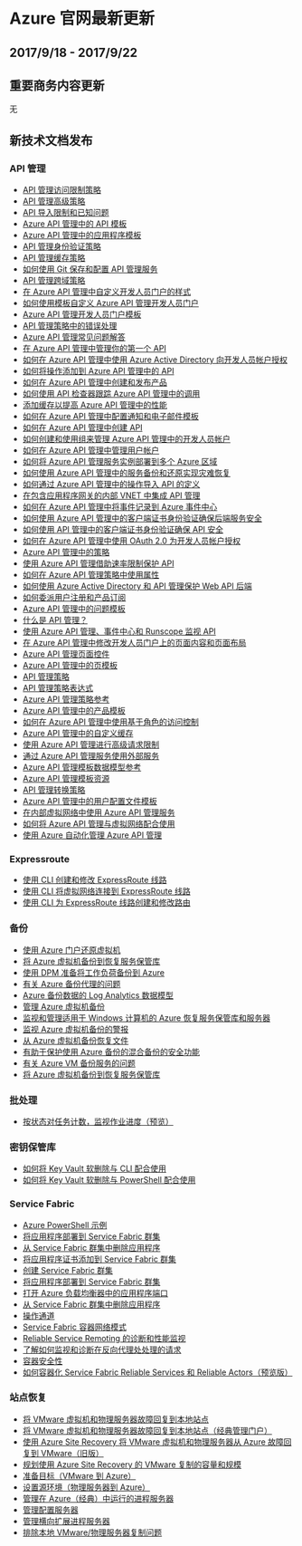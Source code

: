<properties
	pageTitle="Azure 官网本周更新 | Azure"
    description="Azure 官网本周更新"
    services=""
    documentationCenter=""
    authors=""
    manager=""
    editor=""
    tags=""/>

<tags ms.service="weekly-updates" ms.date="" wacn.date="" wacn.lang="cn"/>

# Azure 官网最新更新
## 2017/9/18 - 2017/9/22

## 重要商务内容更新
无

## 新技术文档发布
### API 管理
<ul>
<li><a id="weekly-updates-9-18_docs-api-management-access-restriction-policies" href="//docs.azure.cn/zh-cn/api-management/api-management-access-restriction-policies">API 管理访问限制策略</a></li>
<li><a id="weekly-updates-9-18_docs-api-management-advanced-policies" href="//docs.azure.cn/zh-cn/api-management/api-management-advanced-policies">API 管理高级策略</a></li>
<li><a id="weekly-updates-9-18_docs-api-management-api-import-restrictions" href="//docs.azure.cn/zh-cn/api-management/api-management-api-import-restrictions">API 导入限制和已知问题</a></li>
<li><a id="weekly-updates-9-18_docs-api-management-api-templates" href="//docs.azure.cn/zh-cn/api-management/api-management-api-templates">Azure API 管理中的 API 模板</a></li>
<li><a id="weekly-updates-9-18_docs-api-management-application-templates" href="//docs.azure.cn/zh-cn/api-management/api-management-application-templates">Azure API 管理中的应用程序模板</a></li>
<li><a id="weekly-updates-9-18_docs-api-management-authentication-policies" href="//docs.azure.cn/zh-cn/api-management/api-management-authentication-policies">API 管理身份验证策略</a></li>
<li><a id="weekly-updates-9-18_docs-api-management-caching-policies" href="//docs.azure.cn/zh-cn/api-management/api-management-caching-policies">API 管理缓存策略</a></li>
<li><a id="weekly-updates-9-18_docs-api-management-configuration-repository-git" href="//docs.azure.cn/zh-cn/api-management/api-management-configuration-repository-git">如何使用 Git 保存和配置 API 管理服务</a></li>
<li><a id="weekly-updates-9-18_docs-api-management-cross-domain-policies" href="//docs.azure.cn/zh-cn/api-management/api-management-cross-domain-policies">API 管理跨域策略</a></li>
<li><a id="weekly-updates-9-18_docs-api-management-customize-styles" href="//docs.azure.cn/zh-cn/api-management/api-management-customize-styles">在 Azure API 管理中自定义开发人员门户的样式</a></li>
<li><a id="weekly-updates-9-18_docs-api-management-developer-portal-templates" href="//docs.azure.cn/zh-cn/api-management/api-management-developer-portal-templates">如何使用模板自定义 Azure API 管理开发人员门户</a></li>
<li><a id="weekly-updates-9-18_docs-api-management-developer-portal-templates-reference" href="//docs.azure.cn/zh-cn/api-management/api-management-developer-portal-templates-reference">Azure API 管理开发人员门户模板</a></li>
<li><a id="weekly-updates-9-18_docs-api-management-error-handling-policies" href="//docs.azure.cn/zh-cn/api-management/api-management-error-handling-policies">API 管理策略中的错误处理</a></li>
<li><a id="weekly-updates-9-18_docs-api-management-faq" href="//docs.azure.cn/zh-cn/api-management/api-management-faq">Azure API 管理常见问题解答</a></li>
<li><a id="weekly-updates-9-18_docs-api-management-get-started" href="//docs.azure.cn/zh-cn/api-management/api-management-get-started">在 Azure API 管理中管理你的第一个 API</a></li>
<li><a id="weekly-updates-9-18_docs-api-management-howto-aad" href="//docs.azure.cn/zh-cn/api-management/api-management-howto-aad">如何在 Azure API 管理中使用 Azure Active Directory 向开发人员帐户授权</a></li>
<li><a id="weekly-updates-9-18_docs-api-management-howto-add-operations" href="//docs.azure.cn/zh-cn/api-management/api-management-howto-add-operations">如何将操作添加到 Azure API 管理中的 API</a></li>
<li><a id="weekly-updates-9-18_docs-api-management-howto-add-products" href="//docs.azure.cn/zh-cn/api-management/api-management-howto-add-products">如何在 Azure API 管理中创建和发布产品</a></li>
<li><a id="weekly-updates-9-18_docs-api-management-howto-api-inspector" href="//docs.azure.cn/zh-cn/api-management/api-management-howto-api-inspector">如何使用 API 检查器跟踪 Azure API 管理中的调用</a></li>
<li><a id="weekly-updates-9-18_docs-cli-deploy-application" href="//docs.azure.cn/zh-cn/api-management/api-management-howto-cache">添加缓存以提高 Azure API 管理中的性能</a></li>
<li><a id="weekly-updates-9-18_docs-cli-remove-application" href="//docs.azure.cn/zh-cn/api-management/api-management-howto-configure-notifications">如何在 Azure API 管理中配置通知和电子邮件模板</a></li>
<li><a id="weekly-updates-9-18_docs-service-fabric-powershell-add-application-certificate" href="//docs.azure.cn/zh-cn/api-management/api-management-howto-create-apis">如何在 Azure API 管理中创建 API</a></li>
<li><a id="weekly-updates-9-18_docs-service-fabric-powershell-create-secure-cluster-cert" href="//docs.azure.cn/zh-cn/api-management/api-management-howto-create-groups">如何创建和使用组来管理 Azure API 管理中的开发人员帐户</a></li>
<li><a id="weekly-updates-9-18_docs-service-fabric-powershell-deploy-application" href="//docs.azure.cn/zh-cn/api-management/api-management-howto-create-or-invite-developers">如何在 Azure API 管理中管理用户帐户</a></li>
<li><a id="weekly-updates-9-18_docs-service-fabric-powershell-open-port-in-load-balancer" href="//docs.azure.cn/zh-cn/api-management/api-management-howto-deploy-multi-region">如何将 Azure API 管理服务实例部署到多个 Azure 区域</a></li>
<li><a id="weekly-updates-9-18_docs-service-fabric-powershell-remove-application" href="//docs.azure.cn/zh-cn/api-management/api-management-howto-disaster-recovery-backup-restore">如何使用 Azure API 管理中的服务备份和还原实现灾难恢复</a></li>
<li><a id="weekly-updates-9-18_docs-api-management-howto-import-api" href="//docs.azure.cn/zh-cn/api-management/api-management-howto-import-api">如何通过 Azure API 管理中的操作导入 API 的定义</a></li>
<li><a id="weekly-updates-9-18_docs-api-management-howto-integrate-internal-vnet-appgateway" href="//docs.azure.cn/zh-cn/api-management/api-management-howto-integrate-internal-vnet-appgateway">在包含应用程序网关的内部 VNET 中集成 API 管理</a></li>
<li><a id="weekly-updates-9-18_docs-api-management-howto-log-event-hubs" href="//docs.azure.cn/zh-cn/api-management/api-management-howto-log-event-hubs">如何在 Azure API 管理中将事件记录到 Azure 事件中心</a></li>
<li><a id="weekly-updates-9-18_docs-api-management-howto-mutual-certificates" href="//docs.azure.cn/zh-cn/api-management/api-management-howto-mutual-certificates">如何使用 Azure API 管理中的客户端证书身份验证确保后端服务安全</a></li>
<li><a id="weekly-updates-9-18_docs-api-management-howto-mutual-certificates-for-clients" href="//docs.azure.cn/zh-cn/api-management/api-management-howto-mutual-certificates-for-clients">如何使用 API 管理中的客户端证书身份验证确保 API 安全</a></li>
<li><a id="weekly-updates-9-18_docs-api-management-howto-oauth2" href="//docs.azure.cn/zh-cn/api-management/api-management-howto-oauth2">如何在 Azure API 管理中使用 OAuth 2.0 为开发人员帐户授权</a></li>
<li><a id="weekly-updates-9-18_docs-api-management-howto-policies" href="//docs.azure.cn/zh-cn/api-management/api-management-howto-policies">Azure API 管理中的策略</a></li>
<li><a id="weekly-updates-9-18_docs-api-management-howto-product-with-rules" href="//docs.azure.cn/zh-cn/api-management/api-management-howto-product-with-rules">使用 Azure API 管理借助速率限制保护 API</a></li>
<li><a id="weekly-updates-9-18_docs-api-management-howto-properties" href="//docs.azure.cn/zh-cn/api-management/api-management-howto-properties">如何在 Azure API 管理策略中使用属性</a></li>
<li><a id="weekly-updates-9-18_docs-api-management-howto-protect-backend-with-aad" href="//docs.azure.cn/zh-cn/api-management/api-management-howto-protect-backend-with-aad">如何使用 Azure Active Directory 和 API 管理保护 Web API 后端</a></li>
<li><a id="weekly-updates-9-18_docs-api-management-howto-setup-delegation" href="//docs.azure.cn/zh-cn/api-management/api-management-howto-setup-delegation">如何委派用户注册和产品订阅</a></li>
<li><a id="weekly-updates-9-18_docs-api-management-issue-templates" href="//docs.azure.cn/zh-cn/api-management/api-management-issue-templates">Azure API 管理中的问题模板</a></li>
<li><a id="weekly-updates-9-18_docs-api-management-key-concepts" href="//docs.azure.cn/zh-cn/api-management/api-management-key-concepts">什么是 API 管理？</a></li>
<li><a id="weekly-updates-9-18_docs-api-management-log-to-eventhub-sample" href="//docs.azure.cn/zh-cn/api-management/api-management-log-to-eventhub-sample">使用 Azure API 管理、事件中心和 Runscope 监视 API</a></li>
<li><a id="weekly-updates-9-18_docs-api-management-modify-content-layout" href="//docs.azure.cn/zh-cn/api-management/api-management-modify-content-layout">在 Azure API 管理中修改开发人员门户上的页面内容和页面布局</a></li>
<li><a id="weekly-updates-9-18_docs-api-management-page-controls" href="//docs.azure.cn/zh-cn/api-management/api-management-page-controls">Azure API 管理页面控件</a></li>
<li><a id="weekly-updates-9-18_docs-api-management-page-templates" href="//docs.azure.cn/zh-cn/api-management/api-management-page-templates">Azure API 管理中的页模板</a></li>
<li><a id="weekly-updates-9-18_docs-api-management-policies" href="//docs.azure.cn/zh-cn/api-management/api-management-policies">API 管理策略</a></li>
<li><a id="weekly-updates-9-18_docs-api-management-policy-expressions" href="//docs.azure.cn/zh-cn/api-management/api-management-policy-expressions">API 管理策略表达式</a></li>
<li><a id="weekly-updates-9-18_docs-api-management-policy-reference" href="//docs.azure.cn/zh-cn/api-management/api-management-policy-reference">Azure API 管理策略参考</a></li>
<li><a id="weekly-updates-9-18_docs-api-management-product-templates" href="//docs.azure.cn/zh-cn/api-management/api-management-product-templates">Azure API 管理中的产品模板</a></li>
<li><a id="weekly-updates-9-18_docs-api-management-role-based-access-control" href="//docs.azure.cn/zh-cn/api-management/api-management-role-based-access-control">如何在 Azure API 管理中使用基于角色的访问控制</a></li>
<li><a id="weekly-updates-9-18_docs-api-management-sample-cache-by-key" href="//docs.azure.cn/zh-cn/api-management/api-management-sample-cache-by-key">Azure API 管理中的自定义缓存</a></li>
<li><a id="weekly-updates-9-18_docs-api-management-sample-flexible-throttling" href="//docs.azure.cn/zh-cn/api-management/api-management-sample-flexible-throttling">使用 Azure API 管理进行高级请求限制</a></li>
<li><a id="weekly-updates-9-18_docs-api-management-sample-send-request" href="//docs.azure.cn/zh-cn/api-management/api-management-sample-send-request">通过 Azure API 管理服务使用外部服务</a></li>
<li><a id="weekly-updates-9-18_docs-api-management-template-data-model-reference" href="//docs.azure.cn/zh-cn/api-management/api-management-template-data-model-reference">Azure API 管理模板数据模型参考</a></li>
<li><a id="weekly-updates-9-18_docs-api-management-template-resources" href="//docs.azure.cn/zh-cn/api-management/api-management-template-resources">Azure API 管理模板资源</a></li>
<li><a id="weekly-updates-9-18_docs-api-management-transformation-policies" href="//docs.azure.cn/zh-cn/api-management/api-management-transformation-policies">API 管理转换策略</a></li>
<li><a id="weekly-updates-9-18_docs-api-management-user-profile-templates" href="//docs.azure.cn/zh-cn/api-management/api-management-user-profile-templates">Azure API 管理中的用户配置文件模板</a></li>
<li><a id="weekly-updates-9-18_docs-api-management-using-with-internal-vnet" href="//docs.azure.cn/zh-cn/api-management/api-management-using-with-internal-vnet">在内部虚拟网络中使用 Azure API 管理服务</a></li>
<li><a id="weekly-updates-9-18_docs-api-management-using-with-vnet" href="//docs.azure.cn/zh-cn/api-management/api-management-using-with-vnet">如何将 Azure API 管理与虚拟网络配合使用</a></li>
<li><a id="weekly-updates-9-18_docs-automation-manage-api-management" href="//docs.azure.cn/zh-cn/api-management/automation-manage-api-management">使用 Azure 自动化管理 Azure API 管理</a></li>
</ul>

### Expressroute
<ul>
<li><a id="weekly-updates-9-18_docs-howto-circuit-cli" href="//docs.azure.cn/zh-cn/expressroute/howto-circuit-cli">使用 CLI 创建和修改 ExpressRoute 线路</a></li>
<li><a id="weekly-updates-9-18_docs-howto-linkvnet-cli" href="//docs.azure.cn/zh-cn/expressroute/howto-linkvnet-cli">使用 CLI 将虚拟网络连接到 ExpressRoute 线路</a></li>
<li><a id="weekly-updates-9-18_docs-howto-routing-cli" href="//docs.azure.cn/zh-cn/expressroute/howto-routing-cli">使用 CLI 为 ExpressRoute 线路创建和修改路由</a></li>
</ul>

### 备份
<ul>
<li><a id="weekly-updates-9-18_docs-backup-azure-arm-restore-vms" href="//docs.azure.cn/zh-cn/backup/backup-azure-arm-restore-vms">使用 Azure 门户还原虚拟机</a></li>
<li><a id="weekly-updates-9-18_docs-backup-azure-arm-vms" href="//docs.azure.cn/zh-cn/backup/backup-azure-arm-vms">将 Azure 虚拟机备份到恢复服务保管库</a></li>
<li><a id="weekly-updates-9-18_docs-backup-azure-dpm-introduction" href="//docs.azure.cn/zh-cn/backup/backup-azure-dpm-introduction">使用 DPM 准备将工作负荷备份到 Azure</a></li>
<li><a id="weekly-updates-9-18_docs-backup-azure-file-folder-backup-faq" href="//docs.azure.cn/zh-cn/backup/backup-azure-file-folder-backup-faq">有关 Azure 备份代理的问题</a></li>
<li><a id="weekly-updates-9-18_docs-backup-azure-log-analytics-data-model" href="//docs.azure.cn/zh-cn/backup/backup-azure-log-analytics-data-model">Azure 备份数据的 Log Analytics 数据模型</a></li>
<li><a id="weekly-updates-9-18_docs-backup-azure-manage-vms" href="//docs.azure.cn/zh-cn/backup/backup-azure-manage-vms">管理 Azure 虚拟机备份</a></li>
<li><a id="weekly-updates-9-18_docs-backup-azure-manage-windows-server" href="//docs.azure.cn/zh-cn/backup/backup-azure-manage-windows-server">监视和管理适用于 Windows 计算机的 Azure 恢复服务保管库和服务器</a></li>
<li><a id="weekly-updates-9-18_docs-backup-azure-monitor-vms" href="//docs.azure.cn/zh-cn/backup/backup-azure-monitor-vms">监视 Azure 虚拟机备份的警报</a></li>
<li><a id="weekly-updates-9-18_docs-backup-azure-restore-files-from-vm" href="//docs.azure.cn/zh-cn/backup/backup-azure-restore-files-from-vm">从 Azure 虚拟机备份恢复文件</a></li>
<li><a id="weekly-updates-9-18_docs-backup-azure-security-feature" href="//docs.azure.cn/zh-cn/backup/backup-azure-security-feature">有助于保护使用 Azure 备份的混合备份的安全功能</a></li>
<li><a id="weekly-updates-9-18_docs-backup-azure-vm-backup-faq" href="//docs.azure.cn/zh-cn/backup/backup-azure-vm-backup-faq">有关 Azure VM 备份服务的问题</a></li>
<li><a id="weekly-updates-9-18_docs-backup-azure-vms-first-look-arm" href="//docs.azure.cn/zh-cn/backup/backup-azure-vms-first-look-arm">将 Azure 虚拟机备份到恢复服务保管库</a></li>
</ul>

### 批处理
<ul>
<li><a id="weekly-updates-9-18_docs-batch-get-task-counts" href="//docs.azure.cn/zh-cn/batch/batch-get-task-counts">按状态对任务计数，监视作业进度（预览）</a></li>
</ul>

### 密钥保管库
<ul>
<li><a id="weekly-updates-9-18_docs-key-vault-soft-delete-cli" href="//docs.azure.cn/zh-cn/key-vault/key-vault-soft-delete-cli">如何将 Key Vault 软删除与 CLI 配合使用</a></li>
<li><a id="weekly-updates-9-18_docs-key-vault-soft-delete-powershell" href="//docs.azure.cn/zh-cn/key-vault/key-vault-soft-delete-powershell">如何将 Key Vault 软删除与 PowerShell 配合使用</a></li>
</ul>

### Service Fabric
<ul>
<li><a id="weekly-updates-9-18_docs-samples-cli" href="//docs.azure.cn/zh-cn/service-fabric/samples-cli">Azure PowerShell 示例</a></li>
<li><a id="weekly-updates-9-18_docs-cli-deploy-application" href="//docs.azure.cn/zh-cn/service-fabric/scripts/cli-deploy-application">将应用程序部署到 Service Fabric 群集</a></li>
<li><a id="weekly-updates-9-18_docs-cli-remove-application" href="//docs.azure.cn/zh-cn/service-fabric/scripts/cli-remove-application">从 Service Fabric 群集中删除应用程序</a></li>
<li><a id="weekly-updates-9-18_docs-service-fabric-powershell-add-application-certificate" href="//docs.azure.cn/zh-cn/service-fabric/scripts/service-fabric-powershell-add-application-certificate">将应用程序证书添加到 Service Fabric 群集</a></li>
<li><a id="weekly-updates-9-18_docs-service-fabric-powershell-create-secure-cluster-cert" href="//docs.azure.cn/zh-cn/service-fabric/scripts/service-fabric-powershell-create-secure-cluster-cert">创建 Service Fabric 群集</a></li>
<li><a id="weekly-updates-9-18_docs-service-fabric-powershell-deploy-application" href="//docs.azure.cn/zh-cn/service-fabric/scripts/service-fabric-powershell-deploy-application">将应用程序部署到 Service Fabric 群集</a></li>
<li><a id="weekly-updates-9-18_docs-service-fabric-powershell-open-port-in-load-balancer" href="//docs.azure.cn/zh-cn/service-fabric/scripts/service-fabric-powershell-open-port-in-load-balancer">打开 Azure 负载均衡器中的应用程序端口</a></li>
<li><a id="weekly-updates-9-18_docs-service-fabric-powershell-remove-application" href="//docs.azure.cn/zh-cn/service-fabric/scripts/service-fabric-powershell-remove-application">从 Service Fabric 群集中删除应用程序</a></li>
<li><a id="weekly-updates-9-18_docs-service-fabric-diagnostics-event-generation-operational" href="//docs.azure.cn/zh-cn/service-fabric/service-fabric-diagnostics-event-generation-operational">操作通道</a></li>
<li><a id="weekly-updates-9-18_docs-service-fabric-networking-modes" href="//docs.azure.cn/zh-cn/service-fabric/service-fabric-networking-modes">Service Fabric 容器网络模式</a></li>
<li><a id="weekly-updates-9-18_docs-service-fabric-reliable-serviceremoting-diagnostics" href="//docs.azure.cn/zh-cn/service-fabric/service-fabric-reliable-serviceremoting-diagnostics">Reliable Service Remoting 的诊断和性能监视</a></li>
<li><a id="weekly-updates-9-18_docs-service-fabric-reverse-proxy-diagnostics" href="//docs.azure.cn/zh-cn/service-fabric/service-fabric-reverse-proxy-diagnostics">了解如何监视和诊断在反向代理处处理的请求</a></li>
<li><a id="weekly-updates-9-18_docs-service-fabric-securing-containers" href="//docs.azure.cn/zh-cn/service-fabric/service-fabric-securing-containers">容器安全性</a></li>
<li><a id="weekly-updates-9-18_docs-service-fabric-services-inside-containers" href="//docs.azure.cn/zh-cn/service-fabric/service-fabric-services-inside-containers">如何容器化 Service Fabric Reliable Services 和 Reliable Actors（预览版）</a></li>
</ul>

### 站点恢复
<ul>
<li><a id="weekly-updates-9-18_docs-site-recovery-failback-azure-to-vmware" href="//docs.azure.cn/zh-cn/site-recovery/site-recovery-failback-azure-to-vmware">将 VMware 虚拟机和物理服务器故障回复到本地站点</a></li>
<li><a id="weekly-updates-9-18_docs-site-recovery-failback-azure-to-vmware-classic" href="//docs.azure.cn/zh-cn/site-recovery/site-recovery-failback-azure-to-vmware-classic">将 VMware 虚拟机和物理服务器故障回复到本地站点（经典管理门户）</a></li>
<li><a id="weekly-updates-9-18_docs-site-recovery-failback-azure-to-vmware-classic-legacy" href="//docs.azure.cn/zh-cn/site-recovery/site-recovery-failback-azure-to-vmware-classic-legacy">使用 Azure Site Recovery 将 VMware 虚拟机和物理服务器从 Azure 故障回复到 VMware（旧版）</a></li>
<li><a id="weekly-updates-9-18_docs-site-recovery-plan-capacity-vmware" href="//docs.azure.cn/zh-cn/site-recovery/site-recovery-plan-capacity-vmware">规划使用 Azure Site Recovery 的 VMware 复制的容量和规模</a></li>
<li><a id="weekly-updates-9-18_docs-site-recovery-prepare-target-physical-to-azure" href="//docs.azure.cn/zh-cn/site-recovery/site-recovery-prepare-target-physical-to-azure">准备目标（VMware 到 Azure）</a></li>
<li><a id="weekly-updates-9-18_docs-site-recovery-set-up-physical-to-azure" href="//docs.azure.cn/zh-cn/site-recovery/site-recovery-set-up-physical-to-azure">设置源环境（物理服务器到 Azure）</a></li>
<li><a id="weekly-updates-9-18_docs-site-recovery-vmware-setup-azure-ps-classic" href="//docs.azure.cn/zh-cn/site-recovery/site-recovery-vmware-setup-azure-ps-classic">管理在 Azure（经典）中运行的进程服务器</a></li>
<li><a id="weekly-updates-9-18_docs-site-recovery-vmware-to-azure-manage-configuration-server" href="//docs.azure.cn/zh-cn/site-recovery/site-recovery-vmware-to-azure-manage-configuration-server">管理配置服务器</a></li>
<li><a id="weekly-updates-9-18_docs-site-recovery-vmware-to-azure-manage-scaleout-process-server" href="//docs.azure.cn/zh-cn/site-recovery/site-recovery-vmware-to-azure-manage-scaleout-process-server">管理横向扩展进程服务器</a></li>
<li><a id="weekly-updates-9-18_docs-site-recovery-vmware-to-azure-protection-troubleshoot" href="//docs.azure.cn/zh-cn/site-recovery/site-recovery-vmware-to-azure-protection-troubleshoot">排除本地 VMware/物理服务器复制问题</a></li>
</ul>